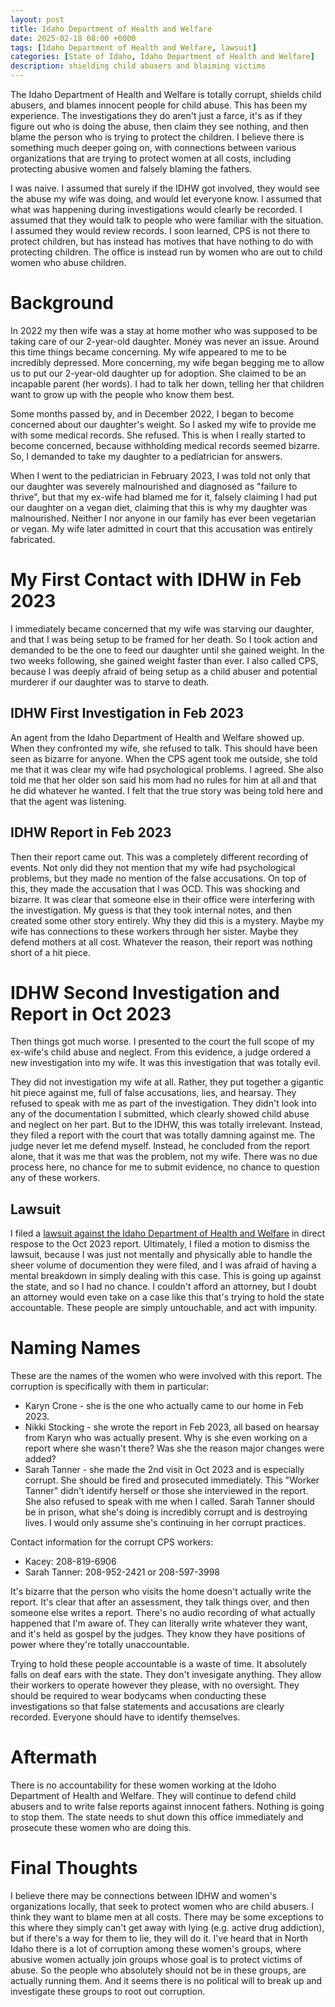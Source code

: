 ```yaml
---
layout: post
title: Idaho Department of Health and Welfare
date: 2025-02-18 08:00 +0000
tags: [Idaho Department of Health and Welfare, lawsuit]
categories: [State of Idaho, Idaho Department of Health and Welfare]
description: shielding child abusers and blaiming victims
---
```

The Idaho Department of Health and Welfare is totally corrupt, shields child abusers, and blames innocent people for child abuse. This has been my experience. The investigations they do aren't just a farce, it's as if they figure out who is doing the abuse, then claim they see nothing, and then blame the person who is trying to protect the children. I believe there is something much deeper going on, with connections between various organizations that are trying to protect women at all costs, including protecting abusive women and falsely blaming the fathers.

I was naive. I assumed that surely if the IDHW got involved, they would see the abuse my wife was doing, and would let everyone know. I assumed that what was happening during investigations would clearly be recorded. I assumed that they would talk to people who were familiar with the situation. I assumed they would review records. I soon learned, CPS is not there to protect children, but has instead has motives that have nothing to do with protecting children. The office is instead run by women who are out to child women who abuse children.

# Background

In 2022 my then wife was a stay at home mother who was supposed to be taking care of our 2-year-old daughter. Money was never an issue. Around this time things became concerning. My wife appeared to me to be incredibly depressed. More concerning, my wife began begging me to allow us to put our 2-year-old daughter up for adoption. She claimed to be an incapable parent (her words). I had to talk her down, telling her that children want to grow up with the people who know them best.

Some months passed by, and in December 2022, I began to become concerned about our daughter's weight. So I asked my wife to provide me with some medical records. She refused. This is when I really started to become concerned, because withholding medical records seemed bizarre. So, I demanded to take my daughter to a pediatrician for answers.

When I went to the pediatrician in February 2023, I was told not only that our daughter was severely malnourished and diagnosed as "failure to thrive", but that my ex-wife had blamed me for it, falsely claiming I had put our daughter on a vegan diet, claiming that this is why my daughter was malnourished. Neither I nor anyone in our family has ever been vegetarian or vegan. My wife later admitted in court that this accusation was entirely fabricated.

# My First Contact with IDHW in Feb 2023

I immediately became concerned that my wife was starving our daughter, and that I was being setup to be framed for her death. So I took action and demanded to be the one to feed our daughter until she gained weight. In the two weeks following, she gained weight faster than ever. I also called CPS, because I was deeply afraid of being setup as a child abuser and potential murderer if our daughter was to starve to death.

## IDHW First Investigation in Feb 2023

An agent from the Idaho Department of Health and Welfare showed up. When they confronted my wife, she refused to talk. This should have been seen as bizarre for anyone. When the CPS agent took me outside, she told me that it was clear my wife had psychological problems. I agreed. She also told me that her older son said his mom had no rules for him at all and that he did whatever he wanted. I felt that the true story was being told here and that the agent was listening.

## IDHW Report in Feb 2023

Then their report came out. This was a completely different recording of events. Not only did they not mention that my wife had psychological problems, but they made no mention of the false accusations. On top of this, they made the accusation that I was OCD. This was shocking and bizarre. It was clear that someone else in their office were interfering with the investigation. My guess is that they took internal notes, and then created some other story entirely. Why they did this is a mystery. Maybe my wife has connections to these workers through her sister. Maybe they defend mothers at all cost. Whatever the reason, their report was nothing short of a hit piece.

# IDHW Second Investigation and Report in Oct 2023

Then things got much worse. I presented to the court the full scope of my ex-wife's child abuse and neglect. From this evidence, a judge ordered a new investigation into my wife. It was this investigation that was totally evil.

They did not investigation my wife at all. Rather, they put together a gigantic hit piece against me, full of false accusations, lies, and hearsay. They refused to speak with me as part of the investigation. They didn't look into any of the documentation I submitted, which clearly showed child abuse and neglect on her part. But to the IDHW, this was totally irrelevant. Instead, they filed a report with the court that was totally damning against me. The judge never let me defend myself. Instead, he concluded from the report alone, that it was me that was the problem, not my wife. There was no due process here, no chance for me to submit evidence, no chance to question any of these workers. 

## Lawsuit 

I filed a [lawsuit against the Idaho Department of Health and Welfare](https://www.pacermonitor.com/public/case/52812750/Newlin_v_Idaho_Department_of_Health_and_Welfare_et_al) in direct respose to the Oct 2023 report. Ultimately, I filed a motion to dismiss the lawsuit, because I was just not mentally and physically able to handle the sheer volume of documention they were filed, and I was afraid of having a mental breakdown in simply dealing with this case. This is going up against the state, and so I had no chance. I couldn't afford an attorney, but I doubt an attorney would even take on a case like this that's trying to hold the state accountable. These people are simply untouchable, and act with impunity.

# Naming Names

These are the names of the women who were involved with this report. The corruption is specifically with them in particular:

- Karyn Crone - she is the one who actually came to our home in Feb 2023.
- Nikki Stocking - she wrote the report in Feb 2023, all based on hearsay from Karyn who was actually present. Why is she even working on a report where she wasn't there? Was she the reason major changes were added?
- Sarah Tanner - she made the 2nd visit in Oct 2023 and is especially corrupt. She should be fired and prosecuted immediately. This "Worker Tanner" didn't identify herself or those she interviewed in the report. She also refused to speak with me when I called. Sarah Tanner should be in prison, what she's doing is incredibly corrupt and is destroying lives. I would only assume she's continuing in her corrupt practices.

Contact information for the corrupt CPS workers:

- Kacey: 208-819-6906
- Sarah Tanner: 208-952-2421 or 208-597-3998

It's bizarre that the person who visits the home doesn't actually write the report. It's clear that after an assessment, they talk things over, and then someone else writes a report. There's no audio recording of what actually happened that I'm aware of. They can literally write whatever they want, and it's held as gospel by the judges. They know they have positions of power where they're totally unaccountable. 

Trying to hold these people accountable is a waste of time. It absolutely falls on deaf ears with the state. They don't invesigate anything. They allow their workers to operate however they please, with no oversight. They should be required to wear bodycams when conducting these investigations so that false statements and accusations are clearly recorded. Everyone should have to identify themselves.

# Aftermath

There is no accountability for these women working at the Idoho Department of Health and Welfare. They will continue to defend child abusers and to write false reports against innocent fathers. Nothing is going to stop them. The state needs to shut down this office immediately and prosecute these women who are doing this.

# Final Thoughts

I believe there may be connections between IDHW and women's organizations locally, that seek to protect women who are child abusers. I think they want to blame men at all costs. There may be some exceptions to this where they simply can't get away with lying (e.g. active drug addiction), but if there's a way for them to lie, they will do it. I've heard that in North Idaho there is a lot of corruption among these women's groups, where abusive women actually join groups whose goal is to protect victims of abuse. So the people who absolutely should not be in these groups, are actually running them. And it seems there is no political will to break up and investigate these groups to root out corruption.
